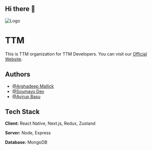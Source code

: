 ## Hi there 👋

<!--

**Here are some ideas to get you started:**

🙋‍♀️ A short introduction - what is your organization all about?
🌈 Contribution guidelines - how can the community get involved?
👩‍💻 Useful resources - where can the community find your docs? Is there anything else the community should know?
🍿 Fun facts - what does your team eat for breakfast?
🧙 Remember, you can do mighty things with the power of [Markdown](https://docs.github.com/github/writing-on-github/getting-started-with-writing-and-formatting-on-github/basic-writing-and-formatting-syntax)
-->

![Logo](https://www.trythemenu.com/image/lightTTM.png)


# TTM

This is TTM organization for TTM Developers. You can visit our [Official Website](https://trythemenu.com).

## Authors

- [@Arghadeep Mallick](https://github.com/Arghadeep-hub)
- [@Soumavo Dey](https://github.com/maverick-360)
- [@Avirup Basu](https://github.com/avirup171)


## Tech Stack

**Client:** React Native, Next.js, Redux, Zustand 

**Server:** Node, Express

**Database:** MongoDB


